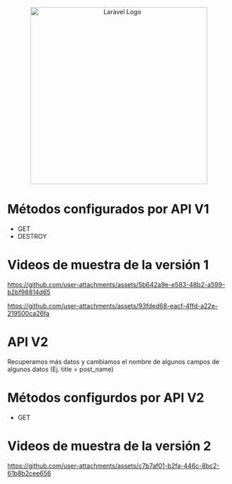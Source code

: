 <p align="center"><a href="https://laravel.com" target="_blank"><img src="https://raw.githubusercontent.com/laravel/art/master/logo-lockup/5%20SVG/2%20CMYK/1%20Full%20Color/laravel-logolockup-cmyk-red.svg" width="400" alt="Laravel Logo"></a></p>

# Métodos configurados por API V1
- GET
- DESTROY

# Videos de muestra de la versión 1

https://github.com/user-attachments/assets/5b642a9e-e583-48b2-a599-b2bf98814d65

https://github.com/user-attachments/assets/93fded68-eacf-4ffd-a22e-219500ca26fa

# API V2

Recuperamos más datos y cambiamos el nombre de algunos campos de algunos datos (Ej. title = post_name)

# Métodos configurdos por API V2
- GET

# Videos de muestra de la versión 2

https://github.com/user-attachments/assets/c7b7af01-b2fa-446c-8bc2-61b8b2cee656

